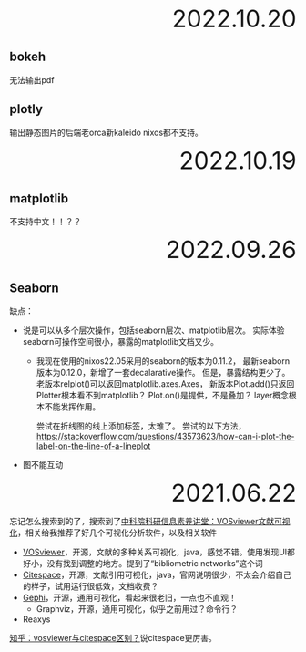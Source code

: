 <div style="text-align:right; font-size:3em;">2022.10.20</div>

## bokeh

无法输出pdf

## plotly

输出静态图片的后端老orca新kaleido nixos都不支持。

<div style="text-align:right; font-size:3em;">2022.10.19</div>

## matplotlib

不支持中文！！？？

<div style="text-align:right; font-size:3em;">2022.09.26</div>

## Seaborn

缺点：

* 说是可以从多个层次操作，包括seaborn层次、matplotlib层次。
  实际体验seaborn可操作空间很小，暴露的matplotlib文档又少。

  * 我现在使用的nixos22.05采用的seaborn的版本为0.11.2，
    最新seaborn版本为0.12.0，新增了一套decalarative操作。
    但是，暴露结构更少了。
    老版本relplot()可以返回matplotlib.axes.Axes，
    新版本Plot.add()只返回Plotter根本看不到matplotlib？
    Plot.on()是提供，不是叠加？
    layer概念根本不能发挥作用。

    尝试在折线图的线上添加标签，太难了。
    尝试的以下方法，
    https://stackoverflow.com/questions/43573623/how-can-i-plot-the-label-on-the-line-of-a-lineplot

* 图不能互动
<div style="text-align:right; font-size:3em;">2021.06.22</div>

忘记怎么搜索到的了，搜索到了[中科院科研信息素养讲堂：VOSviewer文献可视化](http://il.las.ac.cn/course/detail?id=470b9e386893892bc5d3a6dc5b6c7e00)，相关给我推荐了好几个可视化分析软件，以及相关软件

* [VOSviewer](https://www.vosviewer.com/)，开源，文献的多种关系可视化，java，感觉不错。使用发现UI都好小，没有找到调整的地方。提到了“bibliometric networks”这个词
* [Citespace](https://citespace.podia.com/)，开源，文献引用可视化，java，官网说明很少，不太会介绍自己的样子，试用运行很低效，文档收费？
* [Gephi](https://gephi.org/)，开源，通用可视化，看起来很老旧，一点也不直观！
  * Graphviz，开源，通用可视化，似乎之前用过？命令行？
* Reaxys

[知乎：vosviewer与citespace区别？](https://www.zhihu.com/question/389455103/answer/1173552363)说citespace更厉害。
